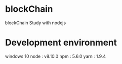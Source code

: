 # blockChain
blockChain Study with nodejs

# Development environment
windows 10 
node : v8.10.0
npm : 5.6.0
yarn : 1.9.4
